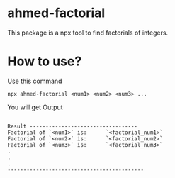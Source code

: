 # ahmed-factorial
This package is a npx tool to find factorials of integers.

# How to use?
Use this command
```
npx ahmed-factorial <num1> <num2> <num3> ...

```
You will get Output

```

Result ----------------------------------
Factorial of `<num1>` is:      `<factorial_num1>`
Factorial of `<num2>` is:      `<factorial_num2>`
Factorial of `<num3>` is:      `<factorial_num3>`
.
.
.
-------------------------------------------

```